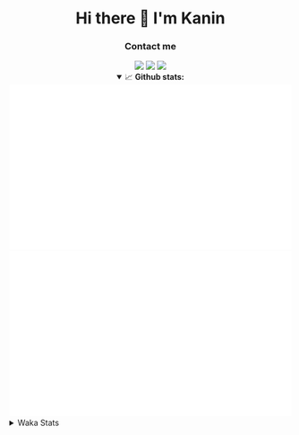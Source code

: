 <div align="center">
 <h1>Hi there 👋 I'm Kanin</h1>
 <h3>Contact me</h3>
 <a href="mailto:im@kanin.dev"><img src="https://img.shields.io/badge/gmail-%23D14836.svg?&style=for-the-badge&logo=gmail&logoColor=white"/></a>
 <a href="https://twitter.com/KaninTwt"><img src="https://img.shields.io/badge/twitter-%231DA1F2.svg?&style=for-the-badge&logo=twitter&logoColor=white"/></a>
 <a href="https://www.linkedin.com/in/KaninDev"><img src="https://img.shields.io/badge/linkedin-%230077B5.svg?&style=for-the-badge&logo=linkedin&logoColor=white"/></a>
<details open>
  <summary>📈 <b>Github stats:</b></summary>
  <img src="https://github.com/Kanin/Kanin/blob/master/scripts/GitHubStats/generated/overview.svg"/>
  <img src="https://github.com/Kanin/Kanin/blob/master/scripts/GitHubStats/generated/languages.svg"/>
</details>
</div>

<details>
 <summary>Waka Stats</summary>

<!--START_SECTION:waka-->
![Code Time](http://img.shields.io/badge/Code%20Time-2%2C187%20hrs%201%20min-blue)

![Profile Views](http://img.shields.io/badge/Profile%20Views-1-blue)

![Lines of code](https://img.shields.io/badge/From%20Hello%20World%20I%27ve%20Written-557.8%20thousand%20lines%20of%20code-blue)

**🐱 My GitHub Data** 

> 📦 104.7 kB Used in GitHub's Storage 
 > 
> 🏆 687 Contributions in the Year 2023
 > 
> 🚫 Not Opted to Hire
 > 
> 📜 23 Public Repositories 
 > 
> 🔑 12 Private Repositories 
 > 
**I'm an Early 🐤** 

```text
🌞 Morning                2315 commits        ███████░░░░░░░░░░░░░░░░░░   26.08 % 
🌆 Daytime                2741 commits        ████████░░░░░░░░░░░░░░░░░   30.88 % 
🌃 Evening                2572 commits        ███████░░░░░░░░░░░░░░░░░░   28.97 % 
🌙 Night                  1249 commits        ████░░░░░░░░░░░░░░░░░░░░░   14.07 % 
```
📅 **I'm Most Productive on Monday** 

```text
Monday                   1740 commits        █████░░░░░░░░░░░░░░░░░░░░   19.60 % 
Tuesday                  1235 commits        ███░░░░░░░░░░░░░░░░░░░░░░   13.91 % 
Wednesday                861 commits         ██░░░░░░░░░░░░░░░░░░░░░░░   09.70 % 
Thursday                 1354 commits        ████░░░░░░░░░░░░░░░░░░░░░   15.25 % 
Friday                   1504 commits        ████░░░░░░░░░░░░░░░░░░░░░   16.94 % 
Saturday                 830 commits         ██░░░░░░░░░░░░░░░░░░░░░░░   09.35 % 
Sunday                   1353 commits        ████░░░░░░░░░░░░░░░░░░░░░   15.24 % 
```


📊 **This Week I Spent My Time On** 

```text
🕑︎ Time Zone: America/New_York

💬 Programming Languages: 
TypeScript               15 hrs 6 mins       ███████████████░░░░░░░░░░   58.30 % 
Python                   9 hrs 52 mins       ██████████░░░░░░░░░░░░░░░   38.12 % 
CSS                      26 mins             ░░░░░░░░░░░░░░░░░░░░░░░░░   01.73 % 
JSON                     7 mins              ░░░░░░░░░░░░░░░░░░░░░░░░░   00.47 % 
Markdown                 6 mins              ░░░░░░░░░░░░░░░░░░░░░░░░░   00.45 % 

🔥 Editors: 
VS Code                  13 hrs 33 mins      █████████████░░░░░░░░░░░░   52.33 % 
PyCharm                  10 hrs 3 mins       ██████████░░░░░░░░░░░░░░░   38.79 % 
WebStorm                 2 hrs 17 mins       ██░░░░░░░░░░░░░░░░░░░░░░░   08.87 % 

🐱‍💻 Projects: 
mysite                   15 hrs 48 mins      ███████████████░░░░░░░░░░   61.01 % 
P4P                      10 hrs 1 min        ██████████░░░░░░░░░░░░░░░   38.69 % 
monopoly                 3 mins              ░░░░░░░░░░░░░░░░░░░░░░░░░   00.19 % 
VoiceSphere              1 min               ░░░░░░░░░░░░░░░░░░░░░░░░░   00.10 % 

💻 Operating System: 
Windows                  25 hrs 55 mins      █████████████████████████   100.00 % 
```

**I Mostly Code in Python** 

```text
Python                   29 repos            ████████████████░░░░░░░░░   65.91 % 
Java                     5 repos             ███░░░░░░░░░░░░░░░░░░░░░░   11.36 % 
JavaScript               3 repos             ██░░░░░░░░░░░░░░░░░░░░░░░   06.82 % 
TypeScript               2 repos             █░░░░░░░░░░░░░░░░░░░░░░░░   04.55 % 
Kotlin                   2 repos             █░░░░░░░░░░░░░░░░░░░░░░░░   04.55 % 
```



**Timeline**

![Lines of Code chart](https://raw.githubusercontent.com/Kanin/Kanin/master/assets/bar_graph.png)


 Last Updated on 26/11/2023 06:04:06 UTC
<!--END_SECTION:waka-->
</details>
